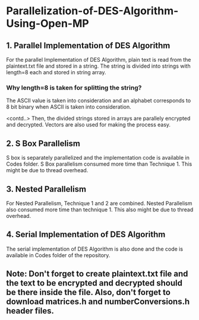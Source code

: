 # Parallelization-of-DES-Algorithm-Using-Open-MP

## 1. Parallel Implementation of DES Algorithm
For the parallel Implementation of DES Algorithm, plain text is read from the plaintext.txt file and stored in a string. The string is divided into strings with length=8 each and stored in string array. <tbd>

### Why length=8 is taken for splitting the string?
The ASCII value is taken into consideration and an alphabet corresponds to 8 bit binary when ASCII is taken into consideration.

<contd..>
Then, the divided strings stored in arrays are parallely encrypted and decrypted. Vectors are also used for making the process easy.

## 2. S Box Parallelism
S box is separately parallelized and the implementation code is available in Codes folder. S Box parallelism consumed more time than Technique 1. This might be due to thread overhead.

## 3. Nested Parallelism
For Nested Parallelism, Technique 1 and 2 are combined. Nested Parallelism also consumed more time than technique 1. This also might be due to thread overhead.

## 4. Serial Implementation of DES Algorithm
The serial implementation of DES Algorithm is also done and the code is available in Codes folder of the repository.

## Note: Don't forget to create plaintext.txt file and the text to be encrypted and decrypted should be there inside the file. Also, don't forget to download matrices.h and numberConversions.h header files. 
